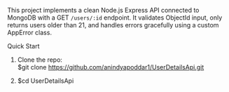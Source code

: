 This project implements a clean Node.js Express API connected to MongoDB with a GET `/users/:id` endpoint. It validates ObjectId input, only returns users older than 21, and handles errors gracefully using a custom AppError class.

Quick Start

1. Clone the repo:  
   $git clone https://github.com/anindyapoddar1/UserDetailsApi.git
   
3. $cd UserDetailsApi
